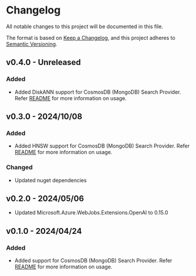 # Changelog

All notable changes to this project will be documented in this file.

The format is based on [Keep a Changelog](https://keepachangelog.com/en/1.0.0/),
and this project adheres to [Semantic Versioning](https://semver.org/spec/v2.0.0.html).

## v0.4.0 - Unreleased

### Added

- Added DiskANN support for CosmosDB (MongoDB) Search Provider. Refer [README](../../samples/rag-cosmosdb/README.md) for more information on usage.

## v0.3.0 - 2024/10/08

### Added

- Added HNSW support for CosmosDB (MongoDB) Search Provider. Refer [README](../../samples/rag-cosmosdb/README.md) for more information on usage.

### Changed
- Updated nuget dependencies

## v0.2.0 - 2024/05/06

- Updated Microsoft.Azure.WebJobs.Extensions.OpenAI to 0.15.0

## v0.1.0 - 2024/04/24

### Added

- Added support for CosmosDB (MongoDB) Search Provider. Refer [README](../../samples/rag-cosmosdb/README.md) for more information on usage.
